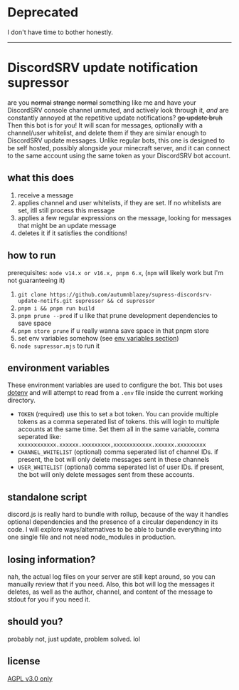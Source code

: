 # Deprecated

I don't have time to bother honestly.

-----

# DiscordSRV update notification supressor

are you ~~normal~~ ~~strange~~ ~~normal~~ something like me and have your DiscordSRV console channel unmuted, and actively look through it, *and* are constantly annoyed at the repetitive update notifications? ~~go update bruh~~ Then this bot is for you! It will scan for messages, optionally with a channel/user whitelist, and delete them if they are similar enough to DiscordSRV update messages. Unlike regular bots, this one is designed to be self hosted, possibly alongside your minecraft server, and it can connect to the same account using the same token as your DiscordSRV bot account.

## what this does

1. receive a message
2. applies channel and user whitelists, if they are set. If no whitelists are set, itll still process this message
3. applies a few regular expressions on the message, looking for messages that might be an update message
4. deletes it if it satisfies the conditions!

## how to run

prerequisites: `node v14.x or v16.x, pnpm 6.x`, (`npm` will likely work but I'm not guaranteeing it)

1. `git clone https://github.com/autumnblazey/supress-discordsrv-update-notifs.git supressor && cd supressor`
2. `pnpm i && pnpm run build`
3. `pnpm prune --prod` if u like that prune development dependencies to save space
4. `pnpm store prune` if u really wanna save space in that pnpm store
5. set env variables somehow (see [env variables section](#environment-variables))
6. `node supressor.mjs` to run it

## environment variables

These environment variables are used to configure the bot. This bot uses [dotenv](https://www.npmjs.com/package/dotenv) and will attempt to read from a `.env` file inside the current working directory.

- `TOKEN` (required) use this to set a bot token. You can provide multiple tokens as a comma seperated list of tokens. this will login to multiple accounts at the same time. Set them all in the same variable, comma seperated like: `xxxxxxxxxxxx.xxxxxx.xxxxxxxxx,xxxxxxxxxxxx.xxxxxx.xxxxxxxxx`
- `CHANNEL_WHITELIST` (optional) comma seperated list of channel IDs. if present, the bot will only delete messages sent in these channels
- `USER_WHITELIST` (optional) comma seperated list of user IDs. if present, the bot will only delete messages sent from these accounts.

## standalone script

discord.js is really hard to bundle with rollup, because of the way it handles optional dependencies and the presence of a circular dependency in its code. I will explore ways/alternatives to be able to bundle everything into one single file and not need node_modules in production.

## losing information?

nah, the actual log files on your server are still kept around, so you can manually review that if you need. Also, this bot will log the messages it deletes, as well as the author, channel, and content of the message to stdout for you if you need it.

## should you?

probably not, just update, problem solved. lol

## license

[AGPL v3.0 only](LICENSE)
